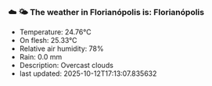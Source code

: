 ### ☁️ 🌤️  The weather in Florianópolis is: Florianópolis

- Temperature: 24.76°C
- On flesh: 25.33°C
- Relative air humidity: 78%
- Rain: 0.0 mm
- Description: Overcast clouds
- last updated: 2025-10-12T17:13:07.835632
